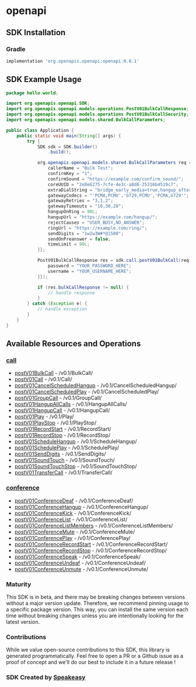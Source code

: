 # openapi

<!-- Start SDK Installation -->
## SDK Installation

### Gradle

```groovy
implementation 'org.openapis.openapi:openapi:0.0.1'
```
<!-- End SDK Installation -->

## SDK Example Usage
<!-- Start SDK Example Usage -->
```java
package hello.world;

import org.openapis.openapi.SDK;
import org.openapis.openapi.models.operations.PostV01BulkCallResponse;
import org.openapis.openapi.models.operations.PostV01BulkCallSecurity;
import org.openapis.openapi.models.shared.BulkCallParameters;

public class Application {
    public static void main(String[] args) {
        try {
            SDK sdk = SDK.builder()
                .build();

            org.openapis.openapi.models.shared.BulkCallParameters req = new BulkCallParameters("https://example.com/answer/", "<", "15551234567", "user/,sofia/gateway/PSTNgateway1/,sofia/gateway/PSTNgateway2/", "15557654321") {{
                callerName = "Bulk Test";
                confirmKey = "1";
                confirmSound = "https://example.com/confirm_sound/";
                coreUUID = "2e8e6275-7cfe-4e3c-a8d6-25316b4519c7";
                extraDialString = "bridge_early_media=true,hangup_after_bridge=true";
                gatewayCodecs = "'PCMA,PCMU','G729,PCMU','PCMA,G729'";
                gatewayRetries = "3,1,2";
                gatewayTimeouts = "10,30,20";
                hangupOnRing = 90L;
                hangupUrl = "https://example.com/hangup/";
                rejectCauses = "USER_BUSY,NO_ANSWER";
                ringUrl = "https://example.com/ring/";
                sendDigits = "1w2w3W#*@1500";
                sendOnPreanswer = false;
                timeLimit = 90L;
            }};            

            PostV01BulkCallResponse res = sdk.call.postV01BulkCall(req, new PostV01BulkCallSecurity("corrupti", "provident") {{
                password = "YOUR_PASSWORD_HERE";
                username = "YOUR_USERNAME_HERE";
            }});

            if (res.bulkCallResponse != null) {
                // handle response
            }
        } catch (Exception e) {
            // handle exception
        }
    }
}
```
<!-- End SDK Example Usage -->

<!-- Start SDK Available Operations -->
## Available Resources and Operations


### [call](docs/call/README.md)

* [postV01BulkCall](docs/call/README.md#postv01bulkcall) - /v0.1/BulkCall/
* [postV01Call](docs/call/README.md#postv01call) - /v0.1/Call/
* [postV01CancelScheduledHangup](docs/call/README.md#postv01cancelscheduledhangup) - /v0.1/CancelScheduledHangup/
* [postV01CancelScheduledPlay](docs/call/README.md#postv01cancelscheduledplay) - /v0.1/CancelScheduledPlay/
* [postV01GroupCall](docs/call/README.md#postv01groupcall) - /v0.1/GroupCall/
* [postV01HangupAllCalls](docs/call/README.md#postv01hangupallcalls) - /v0.1/HangupAllCalls/
* [postV01HangupCall](docs/call/README.md#postv01hangupcall) - /v0.1/HangupCall/
* [postV01Play](docs/call/README.md#postv01play) - /v0.1/Play/
* [postV01PlayStop](docs/call/README.md#postv01playstop) - /v0.1/PlayStop/
* [postV01RecordStart](docs/call/README.md#postv01recordstart) - /v0.1/RecordStart/
* [postV01RecordStop](docs/call/README.md#postv01recordstop) - /v0.1/RecordStop/
* [postV01ScheduleHangup](docs/call/README.md#postv01schedulehangup) - /v0.1/ScheduleHangup/
* [postV01SchedulePlay](docs/call/README.md#postv01scheduleplay) - /v0.1/SchedulePlay/
* [postV01SendDigits](docs/call/README.md#postv01senddigits) - /v0.1/SendDigits/
* [postV01SoundTouch](docs/call/README.md#postv01soundtouch) - /v0.1/SoundTouch/
* [postV01SoundTouchStop](docs/call/README.md#postv01soundtouchstop) - /v0.1/SoundTouchStop/
* [postV01TransferCall](docs/call/README.md#postv01transfercall) - /v0.1/TransferCall/

### [conference](docs/conference/README.md)

* [postV01ConferenceDeaf](docs/conference/README.md#postv01conferencedeaf) - /v0.1/ConferenceDeaf/
* [postV01ConferenceHangup](docs/conference/README.md#postv01conferencehangup) - /v0.1/ConferenceHangup/
* [postV01ConferenceKick](docs/conference/README.md#postv01conferencekick) - /v0.1/ConferenceKick/
* [postV01ConferenceList](docs/conference/README.md#postv01conferencelist) - /v0.1/ConferenceList/
* [postV01ConferenceListMembers](docs/conference/README.md#postv01conferencelistmembers) - /v0.1/ConferenceListMembers/
* [postV01ConferenceMute](docs/conference/README.md#postv01conferencemute) - /v0.1/ConferenceMute/
* [postV01ConferencePlay](docs/conference/README.md#postv01conferenceplay) - /v0.1/ConferencePlay/
* [postV01ConferenceRecordStart](docs/conference/README.md#postv01conferencerecordstart) - /v0.1/ConferenceRecordStart/
* [postV01ConferenceRecordStop](docs/conference/README.md#postv01conferencerecordstop) - /v0.1/ConferenceRecordStop/
* [postV01ConferenceSpeak](docs/conference/README.md#postv01conferencespeak) - /v0.1/ConferenceSpeak/
* [postV01ConferenceUndeaf](docs/conference/README.md#postv01conferenceundeaf) - /v0.1/ConferenceUndeaf/
* [postV01ConferenceUnmute](docs/conference/README.md#postv01conferenceunmute) - /v0.1/ConferenceUnmute/
<!-- End SDK Available Operations -->

### Maturity

This SDK is in beta, and there may be breaking changes between versions without a major version update. Therefore, we recommend pinning usage 
to a specific package version. This way, you can install the same version each time without breaking changes unless you are intentionally 
looking for the latest version.

### Contributions

While we value open-source contributions to this SDK, this library is generated programmatically. 
Feel free to open a PR or a Github issue as a proof of concept and we'll do our best to include it in a future release !

### SDK Created by [Speakeasy](https://docs.speakeasyapi.dev/docs/using-speakeasy/client-sdks)
